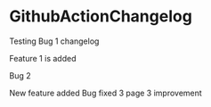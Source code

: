 # GithubActionChangelog

Testing Bug 1 changelog

Feature 1 is added

Bug 2

New feature added
Bug fixed 3
page 3 improvement
